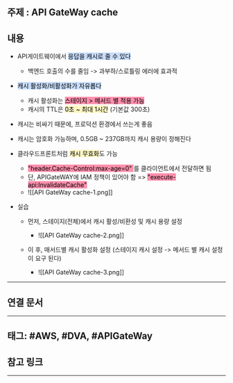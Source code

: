 

## 주제 :  API GateWay cache



## 내용 


- API게이트웨이에서 <mark style="background: #ADCCFFA6;">응답을 캐시로 줄 수 있다</mark>
   - 백엔드 호출의 수를 줄임 -> 과부하/스로틀링 에러에 효과적


- <mark style="background: #ADCCFFA6;">캐시 활성화/비활성화가 자유롭다</mark>
	- 캐시 활성화는 <mark style="background: #FF5582A6;">스테이지 > 메서드 별 적용 가능</mark>
	- 캐시의 TTL은 <mark style="background: #FFF3A3A6;">0초 ~ 최대 1시간</mark> (기본값 300초)
- 캐시는 비싸기 때문에, 프로덕션 환경에서 쓰는게 좋음
- 캐시는 암호화 가능하며, 0.5GB ~ 237GB까지 캐시 용량이 정해진다


- 클라우드프론트처럼 <mark style="background: #FFF3A3A6;">캐시 무효화</mark>도 가능
    - <mark style="background: #FF5582A6;">"header.Cache-Control:max-age=0" </mark>를 클라이언트에서 전달하면 됨
    - 단, APIGateWAY에 IAM 정책이 있어야 함 => <mark style="background: #FF5582A6;">"execute-api:InvalidateCache"</mark>
    - ![[API GateWay cache-1.png]]









- 실습
	- 먼저, 스테이지(전체)에서 캐시 활성/비환성 및 캐시 용량 설정
		- ![[API GateWay cache-2.png]]


 
 
	 - 이 후, 매서드별 캐시 활성화 설정 (스테이지 캐시 설정 -> 메서드 별 캐시 설정이 요구 된다) 
		 - ![[API GateWay cache-3.png]]














----


## 연결 문서







---

## 태그: #AWS, #DVA, #APIGateWay 






## 참고 링크




---
